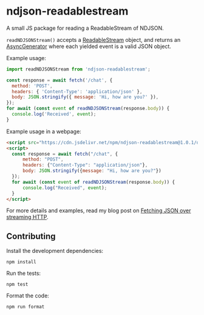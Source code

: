# ndjson-readablestream

A small JS package for reading a ReadableStream of NDJSON.

`readNDJSONStream()` accepts a [ReadableStream](https://developer.mozilla.org/en-US/docs/Web/API/ReadableStream) object,
and returns an [AsyncGenerator](https://developer.mozilla.org/en-US/docs/Web/JavaScript/Reference/Global_Objects/AsyncGenerator) where each yielded event is a valid JSON object.

Example usage:

```javascript
import readNDJSONStream from 'ndjson-readablestream';

const response = await fetch('/chat', {
  method: 'POST',
  headers: { 'Content-Type': 'application/json' },
  body: JSON.stringify({ message: 'Hi, how are you?' }),
});
for await (const event of readNDJSONStream(response.body)) {
  console.log('Received', event);
}
```

Example usage in a webpage:

```html
<script src="https://cdn.jsdelivr.net/npm/ndjson-readablestream@1.0.1/dist/ndjson-readablestream.umd.js"></script>
<script>
  const response = await fetch("/chat", {
      method: "POST",
      headers: {"Content-Type": "application/json"},
      body: JSON.stringify({message: "Hi, how are you?"})
  });
  for await (const event of readNDJSONStream(response.body)) {
      console.log("Received", event);
  }
</script>
```

For more details and examples, read my blog post on [Fetching JSON over streaming HTTP](http://blog.pamelafox.org/2023/08/fetching-json-over-streaming-http.html).

## Contributing

Install the development dependencies:

```
npm install
```

Run the tests:

```
npm test
```

Format the code:

```
npm run format
```